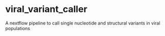 # viral_variant_caller
A nextflow pipeline to call single nucleotide and structural variants in viral populations
